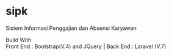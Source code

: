 # sipk
Sistem Informasi Penggajian dan Absensi Karyawan

Build With  
Front End : Bootstrap(V.4) and JQuery |
Back End : Laravel (V.7)


